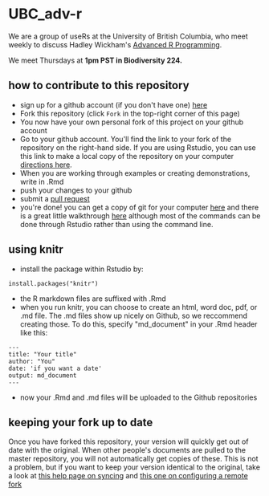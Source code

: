 UBC_adv-r
=========

We are a group of useRs at the University of British Columbia, who meet weekly to discuss Hadley Wickham's [Advanced R Programming](http://adv-r.had.co.nz/).  


We meet Thursdays at **1pm PST in Biodiversity 224.**

## how to contribute to this repository

* sign up for a github account (if you don't have one) [here](https://github.com/join)
* Fork this repository (click `Fork` in the top-right corner of this page)
* You now have your own personal fork of this project on your github account
* Go to your github account.  You'll find the link to your fork of the repository on the right-hand side. If you are using Rstudio, you can use this link to make a local copy of the repository on your computer [directions here](https://support.rstudio.com/hc/en-us/articles/200526207-Using-Projects).
* When you are working through examples or creating demonstrations, write in .Rmd
* push your changes to your github
* submit a [pull request](https://help.github.com/articles/using-pull-requests)
* you're done!  you can get a copy of git for your computer [here](http://www.git-scm.com/) and there is a great little walkthrough [here](https://try.github.io/levels/1/challenges/1) although most of the commands can be done through Rstudio rather than using the command line.

## using knitr

* install the package within Rstudio by:
```{r}
install.packages("knitr")
```
* the R markdown files are suffixed with .Rmd
* when you run knitr, you can choose to create an html, word doc, pdf, or .md file.  The .md files show up nicely on Github, so we reccommend creating those.  To do this, specify "md_document" in your .Rmd header like this:
```{r}
---
title: "Your title"
author: "You"
date: 'if you want a date'
output: md_document
---
```
* now your .Rmd and .md files will be uploaded to the Github repositories

## keeping your fork up to date

Once you have forked this repository, your version will quickly get out of date with the original.  When other people's documents are pulled to the master repository, you will not automatically get copies of these.  This is not a problem, but if you want to keep your version identical to the original, take a look at [this help page on syncing](https://help.github.com/articles/syncing-a-fork) and [this one on configuring a remote fork](https://help.github.com/articles/configuring-a-remote-for-a-fork)
